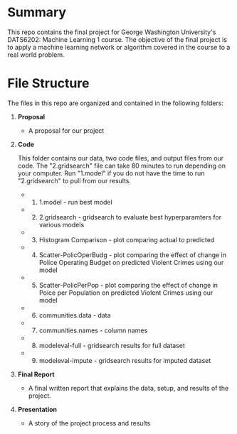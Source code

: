 # Summary
This repo contains the final project for George Washington University's DATS6202: Machine Learning 1 course. The objective of the final project is to apply a machine learning network or algorithm covered in the course to a real world problem.

# File Structure
The files in this repo are organized and contained in the following folders:
1. **Proposal**
   - A proposal for our project
2. **Code**

   This folder contains our data, two code files, and output files from our code. The "2.gridsearch" file can take 80 minutes to run depending on your computer. Run "1.model" if you do not have the time to run "2.gridsearch" to pull from our results.
   - 1. 1.model - run best model
   - 2. 2.gridsearch - gridsearch to evaluate best hyperparamters for various models
   - 3. Histogram Comparison - plot comparing actual to predicted
   - 4. Scatter-PolicOperBudg - plot comparing the effect of change in Police Operating Budget on predicted Violent Crimes using our model
   - 5. Scatter-PolicPerPop - plot comparing the effect of change in Poice per Population on predicted Violent Crimes using our model
   - 6. communities.data - data
   - 7. communities.names - column names
   - 8. modeleval-full - gridsearch results for full dataset
   - 9. modeleval-impute - gridsearch results for imputed dataset
3. **Final Report**
   - A final written report that explains the data, setup, and results of the project.
4. **Presentation**
   - A story of the project process and results

